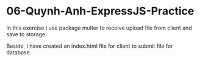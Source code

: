 # 06-Quynh-Anh-ExpressJS-Practice

In this exercise I use package multer to receive upload file from client and save to storage.

Beside, I have created an index.html file for client to submit file for database.
